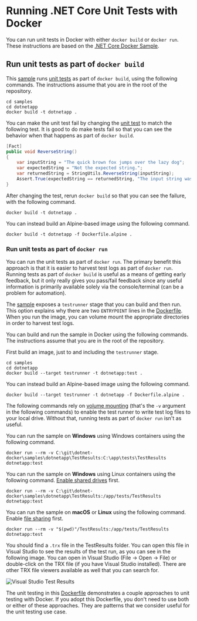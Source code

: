 # Running .NET Core Unit Tests with Docker

You can run unit tests in Docker with either `docker build` or `docker run`. These instructions are based on the [.NET Core Docker Sample](README.md).

## Run unit tests as part of `docker build`

This [sample](Dockerfile) runs [unit tests](tests) as part of `docker build`, using the following commands. The instructions assume that you are in the root of the repository.

```console
cd samples
cd dotnetapp
docker build -t dotnetapp .
```

You can make the unit test fail by changing the [unit test](tests/UnitTest1.cs) to match the following test. It is good to do make tests fail so that you can see the behavior when that happens as part of `docker build`.

```csharp
[Fact]
public void ReverseString()
{
    var inputString = "The quick brown fox jumps over the lazy dog";
    var expectedString = "Not the expected string.";
    var returnedString = StringUtils.ReverseString(inputString);
    Assert.True(expectedString == returnedString, "The input string was not reversed correctly.");
}
```

After changing the test, rerun `docker build` so that you can see the failure, with the following command.

```console
docker build -t dotnetapp .
```

You can instead build an Alpine-based image using the following command.

```console
docker build -t dotnetapp -f Dockerfile.alpine .
```

### Run unit tests as part of `docker run`

You can run the unit tests as part of `docker run`. The primary benefit this approach is that it is easier to harvest test logs as part of `docker run`. Running tests as part of `docker build` is useful as a means of getting early feedback, but it only really gives you pass/fail feedback since any useful information is primarily available solely via the console/terminal (can be a problem for automation).

The [sample](Dockerfile) exposes a `testrunner` stage that you can build and then run. This option explains why there are two `ENTRYPOINT` lines in the [Dockerfile](Dockerfile). When you run the image, you can volume mount the appropriate directories in order to harvest test logs.

You can build and run the sample in Docker using the following commands. The instructions assume that you are in the root of the repository.

First build an image, just to and including the `testrunner` stage.

```console
cd samples
cd dotnetapp
docker build --target testrunner -t dotnetapp:test .
```

You can instead build an Alpine-based image using the following command.

```console
docker build --target testrunner -t dotnetapp -f Dockerfile.alpine .
```

The following commands rely on [volume mounting](https://docs.docker.com/engine/admin/volumes/volumes/) (that's the `-v` argument in the following commands) to enable the test runner to write test log files to your local drive. Without that, running tests as part of `docker run` isn't as useful.

You can run the sample on **Windows** using Windows containers using the following command.

```console
docker run --rm -v C:\git\dotnet-docker\samples\dotnetapp\TestResults:C:\app\tests\TestResults dotnetapp:test
```

You can run the sample on **Windows** using Linux containers using the following command. [Enable shared drives](https://docs.docker.com/docker-for-windows/#shared-drives) first.

```console
docker run --rm -v C:\git\dotnet-docker\samples\dotnetapp\TestResults:/app/tests/TestResults dotnetapp:test
```

You can run the sample on **macOS** or **Linux** using the following command. Enable [file sharing](https://docs.docker.com/docker-for-mac/#file-sharing) first.

```console
docker run --rm -v "$(pwd)"/TestResults:/app/tests/TestResults dotnetapp:test
```

You should find a `.trx` file in the TestResults folder. You can open this file in Visual Studio to see the results of the test run, as you can see in the following image. You can open in Visual Studio (File -> Open -> File) or double-click on the TRX file (if you have Visual Studio installed). There are other TRX file viewers available as well that you can search for.

![Visual Studio Test Results](https://user-images.githubusercontent.com/2608468/35361940-2f5ab914-0118-11e8-9c40-4f252f4568f0.png)

The unit testing in this [Dockerfile](Dockerfile) demonstrates a couple approaches to unit testing with Docker. If you adopt this Dockerfile, you don't need to use both or either of these approaches. They are patterns that we consider useful for the unit testing use case.

